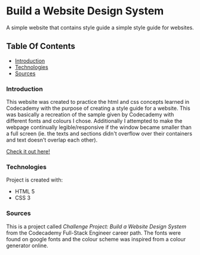 # Build a Website Design System

A simple website that contains style guide a simple style guide for websites. 

## Table Of Contents
* [Introduction](#Introduction)
* [Technologies](#Technologies)
* [Sources](#Sources)

### Introduction

This website was created to practice the html and css concepts learned in Codecademy with the purpose of creating a style guide for a website. This was basically a recreation of the sample given by Codecademy with different fonts and colours I chose. Additionally I attempted to make the webpage continually legible/responsive if the window became smaller than a full screen (ie. the texts and sections didn't overflow over their containers and text doesn't overlap each other).

[Check it out here!](https://jamzzy.github.io/style-guide/)

### Technologies
Project is created with:
* HTML 5
* CSS 3

### Sources
This is a project called *Challenge Project: Build a Website Design System* from the Codecademy Full-Stack Engineer career path. The fonts were found on google fonts and the colour scheme was inspired from a colour generator online.